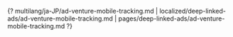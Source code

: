 {? multilang/ja-JP/ad-venture-mobile-tracking.md | localized/deep-linked-ads/ad-venture-mobile-tracking.md | pages/deep-linked-ads/ad-venture-mobile-tracking.md ?}
